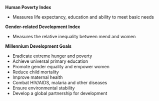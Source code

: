 **Human Poverty Index**
- Measures life expectancy, education and ability to meet basic needs

**Gender-related Development Index**
- Measures the relative inequality between mend and women

**Millennium Development Goals**
- Eradicate extreme hunger and poverty
- Achieve universal primary education
- Promote gender equality and empower women
- Reduce child mortality
- Improve maternal health
- Combat HIV/AIDS, malaria and other diseases
- Ensure environmental stability
- Develop a global partnership for development
